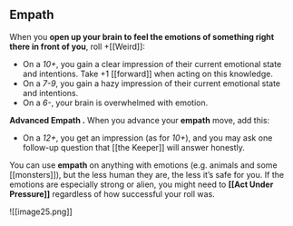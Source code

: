 ## Empath

When you **open up your brain to feel the emotions of something right there in front of you**, roll +[[Weird]]:

- On a *10+*, you gain a clear impression of their current emotional state and intentions. Take +1 [[forward]] when acting on this knowledge.
- On a *7-9*, you gain a hazy impression of their current emotional state and intentions.
- On a *6-*, your brain is overwhelmed with emotion.

**Advanced Empath .** When you advance your **empath** move, add this:
- On a *12+*, you get an impression (as for *10+*), and you may ask one follow-up question that [[the Keeper]] will answer honestly.

You can use **empath** on anything with emotions (e.g. animals and some [[monsters]]), but the less human they are, the less it’s safe for you. If the emotions are especially strong or alien, you might need to **[[Act Under Pressure]]** regardless of how successful your roll was.

![[image25.png]]
